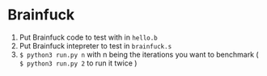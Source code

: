 # Brainfuck

  1. Put Brainfuck code to test with in `hello.b`
  1. Put Brainfuck intepreter to test in `brainfuck.s`
  3. `$ python3 run.py n` with n being the iterations you want to benchmark ( `$ python3 run.py 2` to run it twice )
